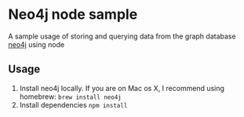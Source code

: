 # Neo4j node sample
A sample usage of storing and querying data from the graph database [neo4j](www.neo4j.org/) using node

## Usage
1. Install neo4j locally. If you are on Mac os X, I recommend using homebrew: `brew install neo4j`
1. Install dependencies `npm install`
